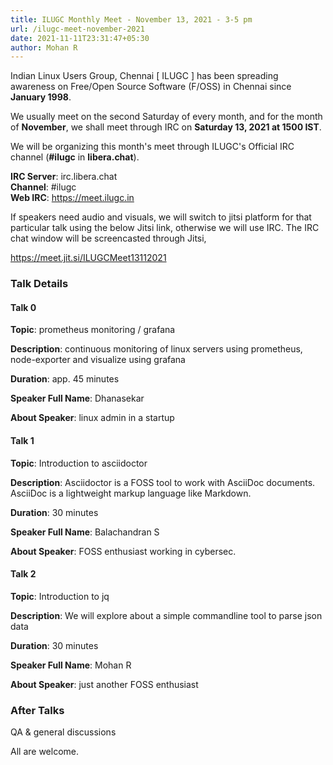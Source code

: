 ```yaml
---
title: ILUGC Monthly Meet - November 13, 2021 - 3-5 pm
url: /ilugc-meet-november-2021
date: 2021-11-11T23:31:47+05:30
author: Mohan R
---
```


Indian Linux Users Group, Chennai [ ILUGC ] has been spreading
awareness on Free/Open Source Software (F/OSS) in Chennai since
**January 1998**.

We usually meet on the second Saturday of every month, and for the
month of **November**, we shall meet through IRC on **Saturday 13, 2021 at 1500
IST**.

We will be organizing this month's meet through ILUGC's Official IRC
channel (**#ilugc** in **libera.chat**).

**IRC Server**: irc.libera.chat\
**Channel**: #ilugc\
**Web IRC**: https://meet.ilugc.in

If speakers need audio and visuals, we will switch to jitsi platform
for that particular talk using the below Jitsi link, otherwise we will
use IRC. The IRC chat window will be screencasted through Jitsi,

https://meet.jit.si/ILUGCMeet13112021

### Talk Details

#### Talk 0

**Topic**: prometheus monitoring / grafana

**Description**: continuous monitoring of linux servers using prometheus, node-exporter and visualize using grafana

**Duration**: app. 45 minutes

**Speaker Full Name**: Dhanasekar

**About Speaker**: linux admin in a startup

#### Talk 1

**Topic**: Introduction to asciidoctor

**Description**: Asciidoctor is a FOSS tool to work with AsciiDoc documents. AsciiDoc is a lightweight markup language like Markdown.

**Duration**: 30 minutes

**Speaker Full Name**: Balachandran S

**About Speaker**: FOSS enthusiast working in cybersec.

#### Talk 2

**Topic**: Introduction to jq

**Description**: We will explore about a simple commandline tool to parse json data

**Duration**: 30 minutes

**Speaker Full Name**: Mohan R

**About Speaker**: just another FOSS enthusiast

### After Talks

QA & general discussions

All are welcome.
